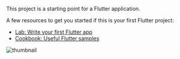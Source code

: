 This project is a starting point for a Flutter application.

A few resources to get you started if this is your first Flutter project:

- [Lab: Write your first Flutter app](https://flutter.dev/docs/get-started/codelab)
- [Cookbook: Useful Flutter samples](https://flutter.dev/docs/cookbook)

![thumbnail](https://user-images.githubusercontent.com/66157089/147815784-22ec5326-1388-48ac-9f80-3bc7a0397a79.png)


